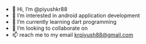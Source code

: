 - 👋 Hi, I’m @piyushkr88
- 👀 I’m interested in android application development
- 🌱 I’m currently learning dart programming
- 💞️ I’m looking to collaborate on 
- 📫 reach me to my email krpiyush88@gmail.com

<!---
piyushkr88/piyushkr88 is a ✨ special ✨ repository because its `README.md` (this file) appears on your GitHub profile.
You can click the Preview link to take a look at your changes.
--->
